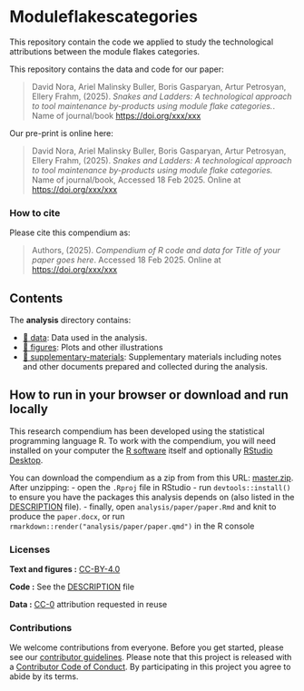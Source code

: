 # Moduleflakescategories
This repository contain the code we applied to study the technological attributions between the module flakes categories.

This repository contains the data and code for our paper:

> David Nora, Ariel Malinsky Buller, Boris Gasparyan, Artur Petrosyan, Ellery Frahm, (2025). *Snakes and Ladders: A technological approach to tool maintenance by-products using module flake categories.*. Name of journal/book
> <https://doi.org/xxx/xxx>

Our pre-print is online here:

> David Nora, Ariel Malinsky Buller, Boris Gasparyan, Artur Petrosyan, Ellery Frahm, (2025). *Snakes and Ladders: A technological approach to tool maintenance by-products using module flake categories.* Name of
> journal/book, Accessed 18 Feb 2025. Online at
> <https://doi.org/xxx/xxx>

### How to cite

Please cite this compendium as:

> Authors, (2025). *Compendium of R code and data for Title of your
> paper goes here*. Accessed 18 Feb 2025. Online at
> <https://doi.org/xxx/xxx>

## Contents

The **analysis** directory contains:

- [:file_folder: data](/analysis/data): Data used in the analysis.
- [:file_folder: figures](/analysis/figures): Plots and other
  illustrations
- [:file_folder:
  supplementary-materials](/analysis/supplementary-materials):
  Supplementary materials including notes and other documents prepared
  and collected during the analysis.

## How to run in your browser or download and run locally

This research compendium has been developed using the statistical
programming language R. To work with the compendium, you will need
installed on your computer the [R
software](https://cloud.r-project.org/) itself and optionally [RStudio
Desktop](https://rstudio.com/products/rstudio/download/).

You can download the compendium as a zip from from this URL:
[master.zip](/archive/master.zip). After unzipping: - open the `.Rproj`
file in RStudio - run `devtools::install()` to ensure you have the
packages this analysis depends on (also listed in the
[DESCRIPTION](/DESCRIPTION) file). - finally, open
`analysis/paper/paper.Rmd` and knit to produce the `paper.docx`, or run
`rmarkdown::render("analysis/paper/paper.qmd")` in the R console

### Licenses

**Text and figures :**
[CC-BY-4.0](http://creativecommons.org/licenses/by/4.0/)

**Code :** See the [DESCRIPTION](DESCRIPTION) file

**Data :** [CC-0](http://creativecommons.org/publicdomain/zero/1.0/)
attribution requested in reuse

### Contributions

We welcome contributions from everyone. Before you get started, please
see our [contributor guidelines](CONTRIBUTING.md). Please note that this
project is released with a [Contributor Code of Conduct](CONDUCT.md). By
participating in this project you agree to abide by its terms.
